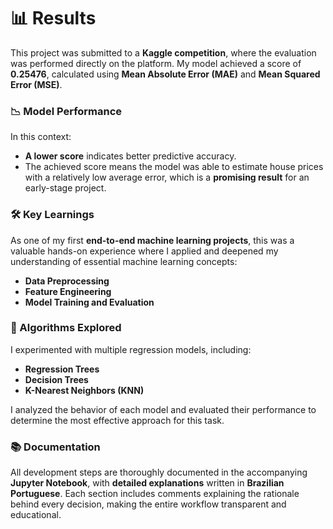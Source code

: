 # 📊 Results

This project was submitted to a **Kaggle competition**, where the evaluation was performed directly on the platform. My model achieved a score of **0.25476**, calculated using **Mean Absolute Error (MAE)** and **Mean Squared Error (MSE)**.

### 📉 Model Performance
In this context:
- **A lower score** indicates better predictive accuracy.
- The achieved score means the model was able to estimate house prices with a relatively low average error, which is a **promising result** for an early-stage project.

### 🛠️ Key Learnings
As one of my first **end-to-end machine learning projects**, this was a valuable hands-on experience where I applied and deepened my understanding of essential machine learning concepts:
- **Data Preprocessing**
- **Feature Engineering**
- **Model Training and Evaluation**

### 🤖 Algorithms Explored
I experimented with multiple regression models, including:
- **Regression Trees**
- **Decision Trees**
- **K-Nearest Neighbors (KNN)**

I analyzed the behavior of each model and evaluated their performance to determine the most effective approach for this task.

### 📚 Documentation
All development steps are thoroughly documented in the accompanying **Jupyter Notebook**, with **detailed explanations** written in **Brazilian Portuguese**. Each section includes comments explaining the rationale behind every decision, making the entire workflow transparent and educational.

